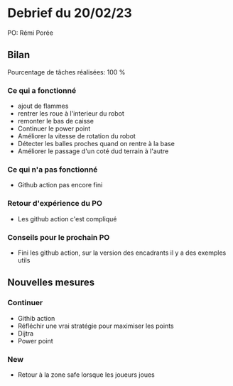 # Debrief du 20/02/23

PO: Rémi Porée


## Bilan

Pourcentage de tâches réalisées: 100 %

### Ce qui a fonctionné


- ajout de flammes
- rentrer les roue à l'interieur du robot
- remonter le bas de caisse
- Continuer le power point
- Améliorer la vitesse de rotation du robot
- Détecter les balles proches quand on rentre à la base
- Améliorer le passage d'un coté dud terrain à l'autre


### Ce qui n'a pas fonctionné
- Github action pas encore fini

### Retour d'expérience du PO
- Les github action c'est compliqué


### Conseils pour le prochain PO
- Fini les github action, sur la version des encadrants il y a des exemples utils



## Nouvelles mesures

### Continuer
- Githib action
- Réfléchir une vrai stratégie pour maximiser les points
- Dijtra
- Power point

### New
- Retour à la zone safe lorsque les joueurs joues
